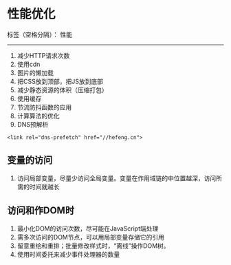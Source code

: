 ﻿# 性能优化

标签（空格分隔）： 性能

---

1. 减少HTTP请求次数
2. 使用cdn
3. 图片的懒加载
3. 把CSS放到顶部，把JS放到底部
4. 减少静态资源的体积（压缩打包）
5. 使用缓存
6. 节流防抖函数的应用
7. 计算算法的优化
8. DNS预解析
```
<link rel="dns-prefetch" href="//hefeng.cn">
```

## 变量的访问
1. 访问局部变量，尽量少访问全局变量。变量在作用域链的中位置越深，访问所需的时间就越长

##  访问和作DOM时

1. 最小化DOM的访问次数，尽可能在JavaScript端处理
2. 需多次访问的DOM节点，可以用局部变量存储它的引用
3. 留意重绘和重排；批量修改样式时，“离线”操作DOM树。
4. 使用时间委托来减少事件处理器的数量



